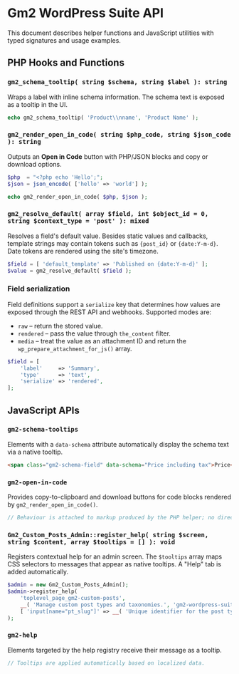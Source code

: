 # Gm2 WordPress Suite API

This document describes helper functions and JavaScript utilities with typed signatures and usage examples.

## PHP Hooks and Functions

### `gm2_schema_tooltip( string $schema, string $label ): string`
Wraps a label with inline schema information. The schema text is exposed as a tooltip in the UI.

```php
echo gm2_schema_tooltip( 'Product\\nname', 'Product Name' );
```

### `gm2_render_open_in_code( string $php_code, string $json_code ): string`
Outputs an **Open in Code** button with PHP/JSON blocks and copy or download options.

```php
$php  = "<?php echo 'Hello';";
$json = json_encode( ['hello' => 'world'] );

echo gm2_render_open_in_code( $php, $json );
```

### `gm2_resolve_default( array $field, int $object_id = 0, string $context_type = 'post' ): mixed`
Resolves a field's default value. Besides static values and callbacks, template
strings may contain tokens such as `{post_id}` or `{date:Y-m-d}`. Date tokens are
rendered using the site's timezone.

```php
$field = [ 'default_template' => 'Published on {date:Y-m-d}' ];
$value = gm2_resolve_default( $field );
```

### Field serialization
Field definitions support a `serialize` key that determines how values are
exposed through the REST API and webhooks. Supported modes are:

- `raw` – return the stored value.
- `rendered` – pass the value through `the_content` filter.
- `media` – treat the value as an attachment ID and return the
  `wp_prepare_attachment_for_js()` array.

```php
$field = [
    'label'     => 'Summary',
    'type'      => 'text',
    'serialize' => 'rendered',
];
```

## JavaScript APIs

### `gm2-schema-tooltips`
Elements with a `data-schema` attribute automatically display the schema text via a native tooltip.

```html
<span class="gm2-schema-field" data-schema="Price including tax">Price</span>
```

### `gm2-open-in-code`
Provides copy-to-clipboard and download buttons for code blocks rendered by `gm2_render_open_in_code()`.

```js
// Behaviour is attached to markup produced by the PHP helper; no direct API is exposed.
```

### `Gm2_Custom_Posts_Admin::register_help( string $screen, string $content, array $tooltips = [] ): void`
Registers contextual help for an admin screen. The `$tooltips` array maps CSS selectors to messages that appear as native tooltips. A "Help" tab is added automatically.

```php
$admin = new Gm2_Custom_Posts_Admin();
$admin->register_help(
    'toplevel_page_gm2-custom-posts',
    __( 'Manage custom post types and taxonomies.', 'gm2-wordpress-suite' ),
    [ 'input[name="pt_slug"]' => __( 'Unique identifier for the post type.', 'gm2-wordpress-suite' ) ]
);
```

### `gm2-help`
Elements targeted by the help registry receive their message as a tooltip.

```js
// Tooltips are applied automatically based on localized data.
```

